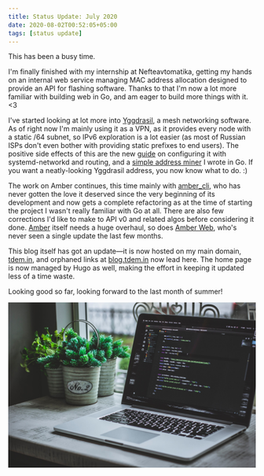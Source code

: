```yaml
---
title: Status Update: July 2020
date: 2020-08-02T00:52:05+05:00
tags: [status update]
---
```


This has been a busy time.

I'm finally finished with my internship at Nefteavtomatika, getting my
hands on an internal web service managing MAC address allocation
designed to provide an API for flashing software. Thanks to that I'm now
a lot more familiar with building web in Go, and am eager to build more
things with it. <3

<!--more-->

I've started looking at lot more into [Yggdrasil][ygghome], a mesh
networking software. As of right now I'm mainly using it as a VPN, as it
provides every node with a static /64 subnet, so IPv6 exploration is a
lot easier (as most of Russian ISPs don't even bother with providing
static prefixes to end users). The positive side effects of this are the
new [guide][yggdoc] on configuring it with systemd-networkd and routing,
and a [simple address miner][yggminer] I wrote in Go. If you want a
neatly-looking Yggdrasil address, you now know what to do. :)

The work on Amber continues, this time mainly with
[amber_cli][amber_cli], who has never gotten the love it deserved since
the very beginning of its development and now gets a complete
refactoring as at the time of starting the project I wasn't really
familiar with Go at all. There are also few corrections I'd like to make
to API v0 and related algos before considering it done. [Amber][amber]
itself needs a huge overhaul, so does [Amber Web][amber_web], who's
never seen a single update the last few months.

This blog itself has got an update—it is now hosted on my main domain,
[tdem.in](/), and orphaned links at [blog.tdem.in](https://blog.tdem.in)
now lead here. The home page is now managed by Hugo as well, making the
effort in keeping it updated less of a time waste.

Looking good so far, looking forward to the last month of summer!

![Photo by Safar Safarov on Unsplash](/img/coding-xps.jpg)

[ygghome]: https://yggdrasil-network.github.io
[yggdoc]: /post/yggdrasil-systemd
[yggminer]: https://git.tdem.in/tdemin/syg_go
[amber_cli]: https://git.tdem.in/tdemin/amber_cli
[amber]: https://git.tdem.in/tdemin/amber
[amber_web]: https://git.tdem.in/tdemin/amber_web
